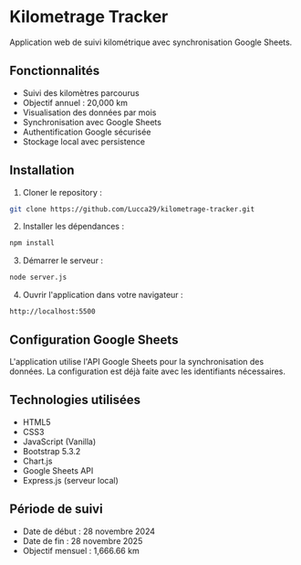 # Kilometrage Tracker

Application web de suivi kilométrique avec synchronisation Google Sheets.

## Fonctionnalités

- Suivi des kilomètres parcourus
- Objectif annuel : 20,000 km
- Visualisation des données par mois
- Synchronisation avec Google Sheets
- Authentification Google sécurisée
- Stockage local avec persistence

## Installation

1. Cloner le repository :
```bash
git clone https://github.com/Lucca29/kilometrage-tracker.git
```

2. Installer les dépendances :
```bash
npm install
```

3. Démarrer le serveur :
```bash
node server.js
```

4. Ouvrir l'application dans votre navigateur :
```
http://localhost:5500
```

## Configuration Google Sheets

L'application utilise l'API Google Sheets pour la synchronisation des données. La configuration est déjà faite avec les identifiants nécessaires.

## Technologies utilisées

- HTML5
- CSS3
- JavaScript (Vanilla)
- Bootstrap 5.3.2
- Chart.js
- Google Sheets API
- Express.js (serveur local)

## Période de suivi

- Date de début : 28 novembre 2024
- Date de fin : 28 novembre 2025
- Objectif mensuel : 1,666.66 km
